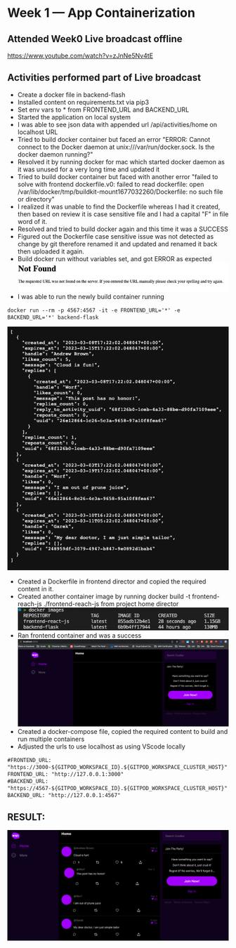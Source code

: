 # Week 1 — App Containerization

## Attended Week0 Live broadcast offline
https://www.youtube.com/watch?v=zJnNe5Nv4tE

## Activities performed part of Live broadcast
- Create a docker file in backend-flash
- Installed content on requirements.txt via pip3
- Set env vars to * from FRONTEND_URL and BACKEND_URL
- Started the application on local system
- I was able to see json data with appended url /api/activities/home on localhost URL
- Tried to build docker container but faced an error "ERROR: Cannot connect to the Docker daemon at unix:///var/run/docker.sock. Is the docker daemon running?"
- Resolved it by running docker for mac which started docker daemon as it was unused for a very long time and updated it
- Tried to build docker container but faced with another error "failed to solve with frontend dockerfile.v0: failed to read dockerfile: open /var/lib/docker/tmp/buildkit-mount1677032260/Dockerfile: no such file or directory"
- I realized it was unable to find the Dockerfile whereas I had it created, then based on review it is case sensitive file and I had a capital "F" in file word of it.
- Resolved and tried to build docker again and this time it was a SUCCESS
- Figured out the Dockerfile case sensitive issue was not detected as change by git therefore renamed it and updated and renamed it back then uploaded it again.
- Build docker run without variables set, and got ERROR as expected
![Error](../images/docker-run-no-env-set-error.png)
- I was able to run the newly build container running
```
docker run --rm -p 4567:4567 -it -e FRONTEND_URL='*' -e BACKEND_URL='*' backend-flask
```

![Container-Running](../images/Container-running.png)
- Created a Dockerfile in frontend director and copied the required content in it.
- Created another container image by running docker build -t frontend-reach-js ./frontend-reach-js from project home director
![docker-images](../images/docker-images.png)
- Ran frontend container and was a success
![frontend-app](../images/frontend-app.png)
- Created a docker-compose file, copied the required content to build and run multiple containers
- Adjusted the urls to use localhost as using VScode locally
```
#FRONTEND_URL: "https://3000-${GITPOD_WORKSPACE_ID}.${GITPOD_WORKSPACE_CLUSTER_HOST}"
FRONTEND_URL: "http://127.0.0.1:3000"
#BACKEND_URL: "https://4567-${GITPOD_WORKSPACE_ID}.${GITPOD_WORKSPACE_CLUSTER_HOST}"
BACKEND_URL: "http://127.0.0.1:4567"
```
## RESULT:
![Successful-docker-compose](../images/successful-docker-compose.png)

